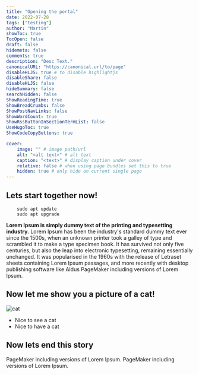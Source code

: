 ```yaml
---
title: "Opening the portal"
date: 2022-07-28
tags: ["testing"]
author: "Martin"
showToc: true
TocOpen: false
draft: false
hidemeta: false
comments: true
description: "Desc Text."
canonicalURL: "https://canonical.url/to/page"
disableHLJS: true # to disable highlightjs
disableShare: false
disableHLJS: false
hideSummary: false
searchHidden: false
ShowReadingTime: true
ShowBreadCrumbs: false
ShowPostNavLinks: false
ShowWordCount: true
ShowRssButtonInSectionTermList: false
UseHugoToc: true
ShowCodeCopyButtons: true

cover:
    image: "" # image path/url
    alt: "<alt text>" # alt text
    caption: "<text>" # display caption under cover
    relative: false # when using page bundles set this to true
    hidden: true # only hide on current single page
---
```


## Lets start together now!

```shell
    sudo apt update
    sudo apt upgrade
```



**Lorem Ipsum is simply dummy text of the printing and typesetting industry.** Lorem Ipsum has been the industry's standard dummy text ever since the 1500s, when an unknown printer took a galley of type and scrambled it to make a type specimen book. It has survived not only five centuries, but also the leap into electronic typesetting, remaining essentially unchanged. It was popularised in the 1960s with the release of Letraset sheets containing Lorem Ipsum passages, and more recently with desktop publishing software like Aldus PageMaker including versions of Lorem Ipsum.

## Now let me show you a picture of a cat!

![cat](/cat.jpg#center)

- Nice to see a cat
- Nice to have a cat

## Now lets end this story
PageMaker including versions of Lorem Ipsum. PageMaker including versions of Lorem Ipsum.